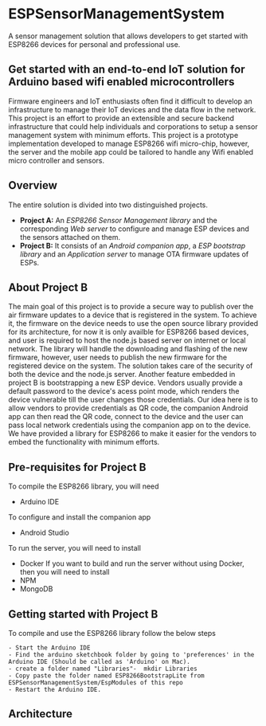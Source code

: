 # ESPSensorManagementSystem
A sensor management solution that allows developers to get started with ESP8266 devices for personal and professional use.

## Get started with an end-to-end IoT solution for Arduino based wifi enabled microcontrollers
Firmware engineers and IoT enthusiasts often find it difficult to develop an infrastructure to manage their IoT devices and the data flow 
in the network. This project is an effort to provide an extensible and secure backend infrastructure that could help individuals and 
corporations to setup a sensor management system with minimum efforts. This project is a prototype implementation developed to manage 
ESP8266 wifi micro-chip, however, the server and the mobile app could be tailored to handle any Wifi enabled micro controller and sensors.

## Overview
The entire solution is divided into two distinguished projects.
- **Project A:** An *ESP8266 Sensor Management library* and the corresponding *Web server* to configure and manage ESP devices and the sensors attached on them.
- **Project B:** It consists of an *Android companion app*, a *ESP bootstrap library* and an *Application server* to manage OTA firmware updates of ESPs.

## About Project B 
The main goal of this project is to provide a secure way to publish over the air firmware updates to a device that is registered in the system. To achieve it, the firmware on the device needs to use the open source library provided for its architecture, for now it is only availble for ESP8266 based devices, and user is required to host the node.js based server on internet or local network. The library will handle the downloading and flashing of the new firmware, however, user needs to publish the new firmware for the registered device on the system. The solution takes care of the security of both the device and the node.js server. Another feature embedded in project B is bootstrapping a new ESP device. Vendors usually provide a default password to the device's acess point mode, which renders the device vulnerable till the user changes those credentials. Our idea here is to allow vendors to provide credentials as QR code, the companion Android app can then read the QR code, connect to the device and the user can pass local network credentials using the companion app on to the device. We have provided a library for ESP8266 to make it easier for the vendors to embed the functionality with minimum efforts.

## Pre-requisites for Project B 
To compile the ESP8266 library, you will need
- Arduino IDE

To configure and install the companion app
- Android Studio

To run the server, you will need to install
- Docker
If you want to build and run the server without using Docker, then you will need to install
- NPM
- MongoDB

## Getting started with Project B

To compile and use the ESP8266 library follow the below steps
```
- Start the Arduino IDE
- Find the arduino sketchbook folder by going to 'preferences' in the Arduino IDE (Should be called as 'Arduino' on Mac).
- create a folder named "Libraries"-  mkdir Libraries
- Copy paste the folder named ESP8266BootstrapLite from ESPSensorManagementSystem/EspModules of this repo
- Restart the Arduino IDE.
```

## Architecture

##
